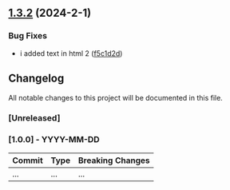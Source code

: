 

## [1.3.2](https://github.com/RNATI1992/test_changelog/compare/1.3.1...1.3.2) (2024-2-1)


### Bug Fixes

* i added text in html 2 ([f5c1d2d](https://github.com/RNATI1992/test_changelog/commit/f5c1d2d4841140d4506bff2826450bb861a3c8d7))

## Changelog

All notable changes to this project will be documented in this file.

### [Unreleased]

<!-- Your unreleased changes go here -->

### [1.0.0] - YYYY-MM-DD

<!-- Your release-specific changes go here -->

| Commit  | Type   | Breaking Changes |
| ------- | ------ | ---------------- |
| ...     | ...    | ...              |
